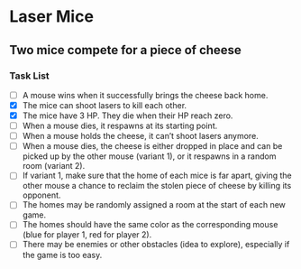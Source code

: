 # Laser Mice

## Two mice compete for a piece of cheese

### Task List

- [ ] A mouse wins when it successfully brings the cheese back home.
- [x] The mice can shoot lasers to kill each other.
- [x] The mice have 3 HP. They die when their HP reach zero.
- [ ] When a mouse dies, it respawns at its starting point.
- [ ] When a mouse holds the cheese, it can’t shoot lasers anymore.
- [ ] When a mouse dies, the cheese is either dropped in place and can be picked
      up by the other mouse (variant 1), or it respawns in a random room
      (variant 2).
- [ ] If variant 1, make sure that the home of each mice is far apart, giving
      the other mouse a chance to reclaim the stolen piece of cheese by killing
      its opponent.
- [ ] The homes may be randomly assigned a room at the start of each new game.
- [ ] The homes should have the same color as the corresponding mouse (blue for
      player 1, red for player 2).
- [ ] There may be enemies or other obstacles (idea to explore), especially if
      the game is too easy.
